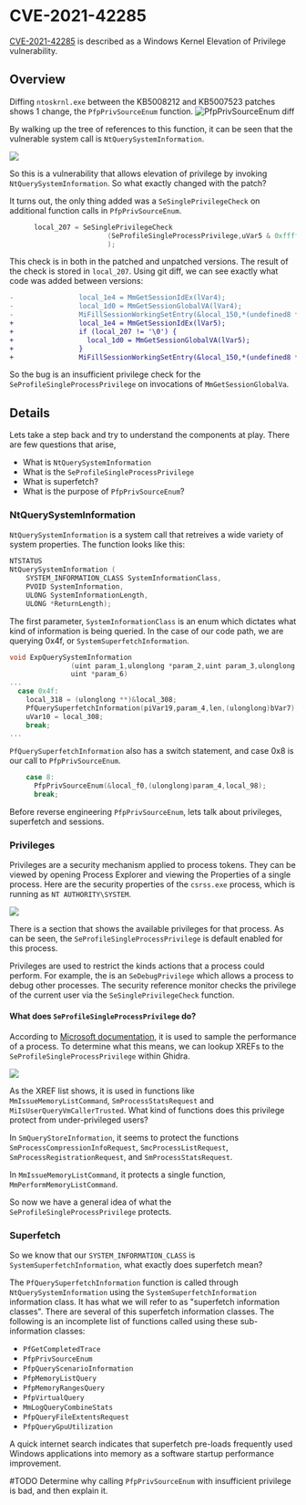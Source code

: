 # CVE-2021-42285

[CVE-2021-42285](https://msrc.microsoft.com/update-guide/vulnerability/CVE-2021-42285) is described as a Windows Kernel Elevation of Privilege vulnerability.


## Overview

Diffing `ntoskrnl.exe` between the KB5008212 and KB5007523 patches shows 1 change, the `PfpPrivSourceEnum` function. 
![PfpPrivSourceEnum diff](img/PfpPrivSourceEnum-Diff.png) 

By walking up the tree of references to this function, it can be seen that the vulnerable system call is `NtQuerySystemInformation`.

![](img/QueryCallTree.png)

So this is a vulnerability that allows elevation of privilege by invoking `NtQuerySystemInformation`. So what exactly changed with the patch?

It turns out, the only thing added was a `SeSinglePrivilegeCheck` on additional function calls in `PfpPrivSourceEnum`. 

```C
      local_207 = SeSinglePrivilegeCheck
                        (SeProfileSingleProcessPrivilege,uVar5 & 0xffffffffffffff00 | param_2 &0xff
                        );
```

This check is in both in the patched and unpatched versions. The result of the check is stored in `local_207`. Using git diff, we can see exactly what code was added between versions:

```diff
-                local_1e4 = MmGetSessionIdEx(lVar4);
-                local_1d0 = MmGetSessionGlobalVA(lVar4);
-                MiFillSessionWorkingSetEntry(&local_150,*(undefined8 *)(lVar4 + 0x558));
+                local_1e4 = MmGetSessionIdEx(lVar5);
+                if (local_207 != '\0') {
+                  local_1d0 = MmGetSessionGlobalVA(lVar5);
+                }
+                MiFillSessionWorkingSetEntry(&local_150,*(undefined8 *)(lVar5 + 0x558));
```

So the bug is an insufficient privilege check for the `SeProfileSingleProcessPrivilege` on invocations of `MmGetSessionGlobalVa`. 

## Details

Lets take a step back and try to understand the components at play. There are few questions that arise,

-   What is `NtQuerySystemInformation`
-   What is the `SeProfileSingleProcessPrivilege`
-   What is superfetch?
-   What is the purpose of `PfpPrivSourceEnum`?

### NtQuerySystemInformation
`NtQuerySystemInformation` is a system call that retreives a wide variety of system properties. The function looks like this:
```C
NTSTATUS 
NtQuerySystemInformation (
    SYSTEM_INFORMATION_CLASS SystemInformationClass, 
    PVOID SystemInformation, 
    ULONG SystemInformationLength, 
    ULONG *ReturnLength);
```
The first parameter, `SystemInformationClass` is an enum which dictates what kind of information is being queried. In the case of our code path, we are querying 0x4f, or `SystemSuperfetchInformation`.

```C
void ExpQuerySystemInformation
               (uint param_1,ulonglong *param_2,uint param_3,ulonglong *param_4,uint param_5,
               uint *param_6)
...
  case 0x4f:
    local_318 = (ulonglong **)&local_308;
    PfQuerySuperfetchInformation(piVar19,param_4,len,(ulonglong)bVar7);
    uVar10 = local_308;
    break;
...
```

`PfQuerySuperfetchInformation` also has a switch statement, and case 0x8 is our call to `PfpPrivSourceEnum`.

```C
    case 8:
      PfpPrivSourceEnum(&local_f0,(ulonglong)param_4,local_98);
      break;
```

Before reverse engineering `PfpPrivSourceEnum`, lets talk about privileges, superfetch and sessions.

###  Privileges
Privileges are a security mechanism applied to process tokens. They can be viewed by opening Process Explorer and viewing the Properties of a single process. Here are the security properties of the `csrss.exe` process, which is running as `NT AUTHORITY\SYSTEM`. 

![](img/procexp.png)

There is a section that shows the available privileges for that process. As can be seen, the `SeProfileSingleProcessPrivilege` is default enabled for this process. 

Privileges are used to restrict the kinds actions that a process could perform. For example, the is an `SeDebugPrivilege` which allows a process to debug other processes. The security reference monitor checks the privilege of the current user via the `SeSinglePrivilegeCheck` function. 

#### What does `SeProfileSingleProcessPrivilege` do?

According to [Microsoft documentation](https://docs.microsoft.com/en-us/windows/security/threat-protection/security-policy-settings/profile-single-process), it is used to sample the performance of a process.  To determine what this means, we can lookup XREFs to the `SeProfileSingleProcessPrivilege` within Ghidra.

![](img/profilexref.png)

As the XREF list shows, it is used in functions like `MmIssueMemoryListCommand`, `SmProcessStatsRequest` and `MiIsUserQueryVmCallerTrusted`. What kind of functions does this privilege protect from under-privileged users?

In `SmQueryStoreInformation`, it seems to protect the functions `SmProcessCompressionInfoRequest`, `SmcProcessListRequest`, `SmProcessRegistrationRequest`, and `SmProcessStatsRequest`. 

In `MmIssueMemoryListCommand`, it protects a single function, `MmPerformMemoryListCommand`.

So now we have a general idea of what the `SeProfileSingleProcessPrivilege` protects.

### Superfetch
So we know that our `SYSTEM_INFORMATION_CLASS` is `SystemSuperfetchInformation`, what exactly does superfetch mean?

The `PfQuerySuperfetchInformation` function is called through `NtQuerySystemInformation` using the `SystemSuperfetchInformation` information class. It has what we will refer to as "superfetch information classes". There are several of this superfetch information classes. The following is an incomplete list of functions called using these sub-information classes:

- `PfGetCompletedTrace`
- `PfpPrivSourceEnum`
- `PfpQueryScenarioInformation`
- `PfpMemoryListQuery`
- `PfpMemoryRangesQuery`
- `PfpVirtualQuery`
- `MmLogQueryCombineStats`
- `PfpQueryFileExtentsRequest`
- `PfpQueryGpuUtilization`

A quick internet search indicates that superfetch pre-loads frequently used Windows applications into memory as a software startup performance improvement.

#TODO    Determine  why calling `PfpPrivSourceEnum` with insufficient privilege is bad, and then explain it.